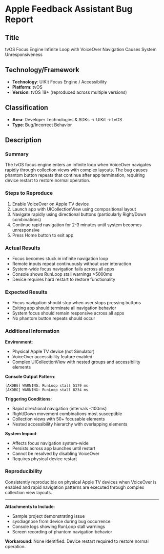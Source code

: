 # Apple Feedback Assistant Bug Report

## Title
tvOS Focus Engine Infinite Loop with VoiceOver Navigation Causes System Unresponsiveness

## Technology/Framework
- **Technology**: UIKit Focus Engine / Accessibility
- **Platform**: tvOS
- **Version**: tvOS 18+ (reproduced across multiple versions)

## Classification
- **Area**: Developer Technologies & SDKs → UIKit → tvOS
- **Type**: Bug/Incorrect Behavior

## Description

### Summary
The tvOS focus engine enters an infinite loop when VoiceOver navigates rapidly through collection views with complex layouts. The bug causes phantom button repeats that continue after app termination, requiring device restart to restore normal operation.

### Steps to Reproduce
1. Enable VoiceOver on Apple TV device
2. Launch app with UICollectionView using compositional layout
3. Navigate rapidly using directional buttons (particularly Right/Down combinations)
4. Continue rapid navigation for 2-3 minutes until system becomes unresponsive
5. Press Home button to exit app

### Actual Results
- Focus becomes stuck in infinite navigation loop
- Remote inputs repeat continuously without user interaction
- System-wide focus navigation fails across all apps
- Console shows RunLoop stall warnings >5000ms
- Device requires hard restart to restore functionality

### Expected Results
- Focus navigation should stop when user stops pressing buttons
- Exiting app should terminate all navigation behavior
- System focus should remain responsive across all apps
- No phantom button repeats should occur

### Additional Information

**Environment**: 
- Physical Apple TV device (not Simulator)
- VoiceOver accessibility feature enabled
- Complex UICollectionView with nested groups and accessibility elements

**Console Output Pattern**:
```
[AXDBG] WARNING: RunLoop stall 5179 ms
[AXDBG] WARNING: RunLoop stall 8234 ms
```

**Triggering Conditions**:
- Rapid directional navigation (intervals <100ms)
- Right/Down movement combinations most susceptible
- Collection views with 50+ focusable elements
- Nested accessibility hierarchy with overlapping elements

**System Impact**:
- Affects focus navigation system-wide
- Persists across app launches until restart
- Cannot be resolved by disabling VoiceOver
- Requires physical device restart

### Reproducibility
Consistently reproducible on physical Apple TV devices when VoiceOver is enabled and rapid navigation patterns are executed through complex collection view layouts.

---

**Attachments to Include**:
- Sample project demonstrating issue
- sysdiagnose from device during bug occurrence
- Console logs showing RunLoop stall warnings
- Screen recording of phantom navigation behavior

**Workaround**: 
None identified. Device restart required to restore normal operation. 